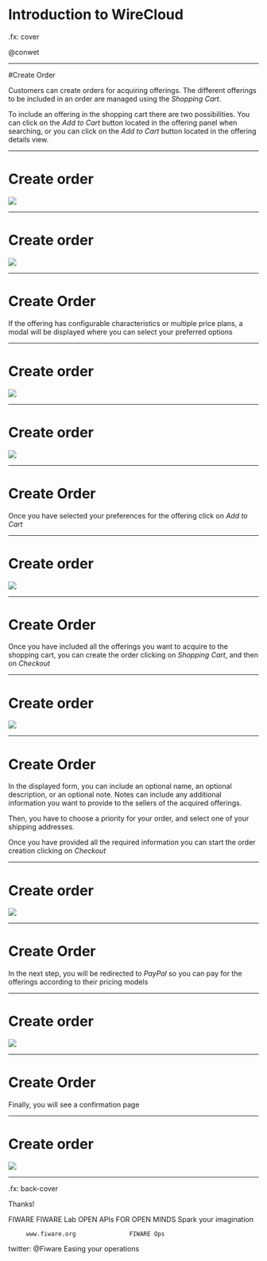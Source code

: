 # Introduction to WireCloud

.fx: cover

@conwet

---
#Create Order

Customers can create orders for acquiring offerings. The different offerings to be included in an order are managed using the *Shopping Cart*.

To include an offering in the shopping cart there are two possibilities. You can
click on the *Add to Cart* button located in the offering panel when searching, or you can click on the *Add to Cart* button located in the offering details view.

---
# Create order

![](./images/user/order1.png  )

---
# Create order

![](./images/user/order2.png  )

---
# Create Order

If the offering has configurable characteristics or multiple price plans, a modal will be displayed where you can select your preferred options

---
# Create order

![](./images/user/order3.png  )

---
# Create order

![](./images/user/order4.png  )

---
# Create Order

Once you have selected your preferences for the offering click on *Add to Cart*

---
# Create order

![](./images/user/order5.png  )

---
# Create Order

Once you have included all the offerings you want to acquire to the shopping cart, you can create the order clicking on *Shopping Cart*, and then on *Checkout*

---
# Create order

![](./images/user/order6.png  )

---
# Create Order

In the displayed form, you can include an optional name, an optional description, or an optional note. Notes can include any additional information you want to provide to the sellers of the acquired offerings.

Then, you have to choose a priority for your order, and select one of your shipping addresses.

Once you have provided all the required information you can start the order creation clicking on *Checkout*

---
# Create order
![](./images/user/order7.png  )

---
# Create Order

In the next step, you will be redirected to *PayPal* so you can pay for the offerings according to their pricing models

---
# Create order

![](./images/user/order8.png  )

---
# Create Order

Finally, you will see a confirmation page

---
# Create order

![](./images/user/order9.png  )

---

.fx: back-cover

Thanks!

FIWARE                                FIWARE Lab
OPEN APIs FOR OPEN MINDS              Spark your imagination

         www.fiware.org               FIWARE Ops
twitter: @Fiware                      Easing your operations
